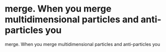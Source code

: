 # merge. When you merge multidimensional particles and anti-particles you

merge. When you merge multidimensional particles and anti-particles you